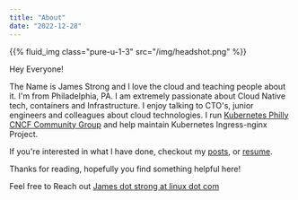 ```yaml
---
title: "About"
date: "2022-12-28"
---
```


{{% fluid_img class="pure-u-1-3" src="/img/headshot.png" %}}

Hey Everyone! 

The Name is James Strong and I love the cloud and teaching people about it. I'm from Philadelphia, PA.
I am extremely passionate about Cloud Native tech, containers and Infrastructure. I enjoy talking to CTO's, 
junior engineers and colleagues about cloud technologies. I run 
[Kubernetes Philly CNCF Community Group](https://community.cncf.io/kubernetes-philly/) and help maintain Kubernetes 
Ingress-nginx Project.

If you're interested in what I have done, checkout my [posts](/post), or [resume](/resume).

Thanks for reading, hopefully you find something helpful here! 

Feel free to Reach out [James dot strong at linux dot com](mailto:james.strong@linux.com)
